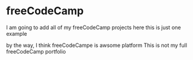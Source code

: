 # freeCodeCamp
I am going to add all of my freeCodeCamp projects here
this is just one example 

by the way, I think freeCodeCampe is awsome platform 
This is not my full freeCodeCamp portfolio


